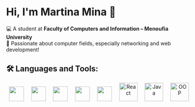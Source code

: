 # Hi, I'm Martina Mina 👋

💻 A student at **Faculty of Computers and Information – Menoufia University**  
🚀 Passionate about computer fields, especially networking and web development!


## 🛠️ Languages and Tools:
<p align="center">
  <img src="https://cdn.jsdelivr.net/gh/devicons/devicon/icons/html5/html5-original.svg" width="40"/>
   &nbsp;&nbsp;&nbsp;
  <img src="https://cdn.jsdelivr.net/gh/devicons/devicon/icons/css3/css3-original.svg" width="40"/>
   &nbsp;&nbsp;&nbsp;
  <img src="https://cdn.jsdelivr.net/gh/devicons/devicon/icons/javascript/javascript-original.svg" width="40"/>
   &nbsp;&nbsp;&nbsp;
  <img src="https://cdn.jsdelivr.net/gh/devicons/devicon/icons/bootstrap/bootstrap-original.svg" width="40"/>
   &nbsp;&nbsp;&nbsp;
  <img src="https://cdn.jsdelivr.net/gh/devicons/devicon/icons/cplusplus/cplusplus-original.svg" width="40"/>
   &nbsp;&nbsp;&nbsp;
  <img src="https://cdn.jsdelivr.net/gh/devicons/devicon/icons/react/react-original.svg" title="React" width="50" />
  &nbsp;&nbsp;&nbsp;
  <img src="https://cdn.jsdelivr.net/gh/devicons/devicon/icons/java/java-original.svg" title="Java" width="50" />
  &nbsp;&nbsp;&nbsp;
  <img src="https://img.icons8.com/fluency/48/000000/object-oriented-programming.png" title="OOP" width="50"/>
</p>

